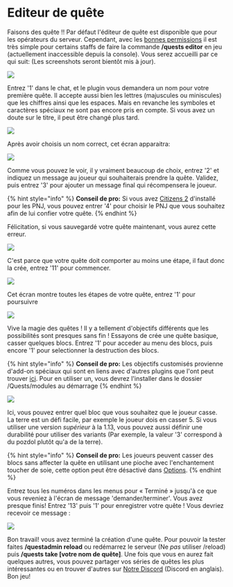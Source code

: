 # Editeur de quête

Faisons des quête !! Par défaut l'éditeur de quête est disponible que pour les opérateurs du serveur. Cependant, avec les [bonnes permissions](https://github.com/PikaMug/Quests/wiki/1-%E2%80%90-Commands-&-Permissions) il est très simple pour certains staffs de faire la commande **/quests editor** en jeu (actuellement inaccessible depuis la console). Vous serez accueilli par ce qui suit: (Les screenshots seront bientôt mis à jour).

![](https://camo.githubusercontent.com/fd0571c9f8dd71b0cdcd37522e00efd6841fb861d9c74cc0f0936b5688ba6f39/68747470733a2f2f692e696d6775722e636f6d2f35664c645170612e706e67)

Entrez '1' dans le chat, et le plugin vous demandera un nom pour votre première quête. Il accepte aussi bien les lettres (majuscules ou miniscules) que les chiffres ainsi que les espaces. Mais en revanche les symboles et caractères spéciaux ne sont pas encore pris en compte. Si vous avez un doute sur le titre, il peut être changé plus tard.

![](https://camo.githubusercontent.com/031f828b6cec9066e378cc41b7e3723090c4d9b448c6960c3642378827a364b0/68747470733a2f2f692e696d6775722e636f6d2f476b566554505a2e706e67)

Après avoir choisis un nom correct, cet écran apparaitra:

![](https://camo.githubusercontent.com/fda7a8693ba61b3a030bccc4911a806db2346282c26833a2d3d9195be39f2641/68747470733a2f2f692e696d6775722e636f6d2f4865473977394b2e706e67)

Comme vous pouvez le voir, il y vraiment beaucoup de choix, entrez '2' et indiquez un message au joueur qui souhaiterais prendre la quête. Validez, puis entrez '3' pour ajouter un message final qui récompensera le joueur.

{% hint style="info" %}
**Conseil de pro:** Si vous avez [Citizens 2](https://www.spigotmc.org/resources/citizens.13811/) d'installé pour les PNJ, vous pouvez entrer '4' pour choisir le PNJ que vous souhaitez afin de lui confier votre quête.
{% endhint %}

Félicitation, si vous sauvegardé votre quête maintenant, vous aurez cette erreur.

![](https://camo.githubusercontent.com/99bdcd82f5754ef236c0ac1dcfb23a28dea3be3bbdd64ac7f8c9bf6adfeccd75/68747470733a2f2f692e696d6775722e636f6d2f4d4166765a6e482e706e67)

C'est parce que votre quête doit comporter au moins une étape, il faut donc la crée, entrez '11' pour commencer.

![](https://camo.githubusercontent.com/70fd785e576145ea3c0a111f963c727053819815d8b2057385b65156d8ccee86/68747470733a2f2f692e696d6775722e636f6d2f4944694466524a2e706e67)

Cet écran montre toutes les étapes de votre quête, entrez '1' pour poursuivre

![](https://camo.githubusercontent.com/9065d04debad1a0a95a37fc3baa6518478dd7d4989d3abd63773f7b8c6a385ea/68747470733a2f2f692e696d6775722e636f6d2f61556562344a512e706e67)

Vive la magie des quêtes ! Il y a tellement d'objectifs différents que les possibilités sont presques sans fin ! Essayons de crée une quête basique, casser quelques blocs. Entrez '1' pour acceder au menu des blocs, puis encore '1' pour selectionner la destruction des blocs.

{% hint style="info" %}
**Conseil de pro:** Les objectifs customisés provienne d'add-on spéciaux qui sont en liens avec d'autres plugins que l'ont peut trouver [ici](https://github.com/PikaMug/Quests/wiki/Casual-%E2%80%90-Modules). Pour en utiliser un, vous devrez l'installer dans le dossier /Quests/modules au démarrage
{% endhint %}

![](https://camo.githubusercontent.com/e30adfdd454a751bb6ac89e116223d44731c9ecb7939bbe0438de6ecbb2da2c4/68747470733a2f2f692e696d6775722e636f6d2f393267764744492e706e67)

Ici, vous pouvez entrer quel bloc que vous souhaitez que le joueur casse. La terre est un défi facile, par exemple le joueur dois en casser 5. Si vous utiliser une version _supérieur_ à la 1.13, vous pouvez aussi définir une durabilité pour utiliser des variants (Par exemple, la valeur '3' correspond à du pozdol plutôt qu'a de la terre).

{% hint style="info" %}
**Conseil de pro:** Les joueurs peuvent casser des blocs sans affecter la quête en utilisant une pioche avec l'enchantement toucher de soie, cette option peut être désactivé dans [Options](../beginner/options.md).
{% endhint %}

Entrez tous les numéros dans les menus pour « Terminé » jusqu'à ce que vous reveniez à l'écran de message 'demander/terminer'. Vous avez presque finis! Entrez  '13' puis '1' pour enregistrer votre quête ! Vous devriez recevoir ce message :

![](https://camo.githubusercontent.com/34cf772e5a8bed2117fbf064bf3c42c0f0b4ef34f7e0d1cb0539054367db9e6f/68747470733a2f2f692e696d6775722e636f6d2f4b5373635232582e706e67)

Bon travail! vous avez terminé la création d'une quête. Pour pouvoir la tester faites **/questadmin reload** ou redémarrez le serveur (Ne _pas_ utiliser /reload) puis **/quests take \[votre nom de quête]**. Une fois que vous en aurez fait quelques autres, vous pouvez partager vos séries de quêtes les plus intéressantes ou en trouver d'autres sur [Notre Discord](https://discordapp.com/invite/d56CQ6e) (Discord en anglais). Bon jeu!
